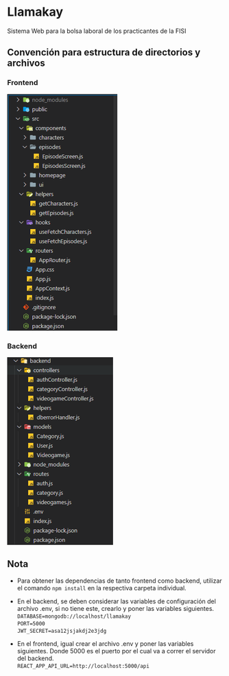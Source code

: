 # Llamakay
Sistema Web para la bolsa laboral de los practicantes de la FISI

## Convención para estructura de directorios y archivos

### Frontend

![](https://github.com/Samuelcodingg/Llamakay/blob/master/frontend/public/frontend-folder-structure.png)

### Backend

![](https://github.com/Samuelcodingg/Llamakay/blob/master/frontend/public/backend-folder-structure.png)

## Nota

* Para obtener las dependencias de tanto frontend como backend, utilizar el comando `npm install` en la respectiva carpeta individual.
* En el backend, se deben considerar las variables de configuración del archivo .env, si no tiene este, crearlo y poner las variables siguientes.  
`DATABASE=mongodb://localhost/llamakay`  
`PORT=5000`  
`JWT_SECRET=asa12jsjakdj2e3jdg`

* En el frontend, igual crear el archivo .env y poner las variables siguientes. Donde 5000 es el puerto por el cual va a correr el servidor del backend.  
`REACT_APP_API_URL=http://localhost:5000/api`  
